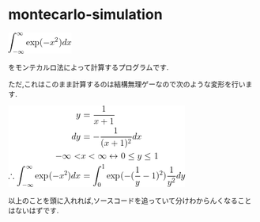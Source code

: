 # montecarlo-simulation


![](https://github.com/Makoto523sys/montecarlo-simulation/blob/master/img/math1.gif) 

をモンテカルロ法によって計算するプログラムです.

ただ,これはこのまま計算するのは結構無理ゲーなので次のような変形を行います.

![](https://github.com/Makoto523sys/montecarlo-simulation/blob/master/img/math2.gif)

以上のことを頭に入れれば,ソースコードを追っていて分けわからんくなることはないはずです.

